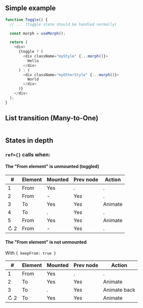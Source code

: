 ## Simple example

```js
function Toggle() {
  // ... (toggle state should be handled normally)

  const morph = useMorph();

  return (
    <div>
      {toggle ? (
        <div className="myStyle" {...morph()}>
          Hello
        </div>
      ) : (
        <div className="myOtherStyle" {...morph()}>
          World
        </div>
      )}
    </div>
  );
}
```

## List transition (Many-to-One)

```js
```

## States in depth

### `ref={}` calls when:

#### The "From element" is unmounted (toggled)

| #   | Element | Mounted | Prev node | Action  |
| --- | ------- | ------- | --------- | ------- |
| 1   | From    | Yes     | .         | .       |
| 2   | From    | -       | Yes       | .       |
| 3   | To      | Yes     | Yes       | Animate |
| 4   | To      | .       | Yes       | .       |
| 5   | From    | Yes     | Yes       | Animate |
| ↻ 2 | From    | -       | Yes       | .       |

#### The "From element" is not unmounted

With `{ keepFrom: true }`

| #   | Element | Mounted | Prev node | Action       |
| --- | ------- | ------- | --------- | ------------ |
| 1   | From    | Yes     | .         | .            |
| 2   | To      | Yes     | Yes       | Animate      |
| 3   | To      | .       | Yes       | Animate back |
| ↻ 2 | To      | Yes     | Yes       | Animate      |
